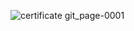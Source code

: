 ![certificate git_page-0001](https://github.com/Natalchik/Git.jpg/assets/96827369/c7d40070-5209-463c-b5fb-a61d7c6835f4)
